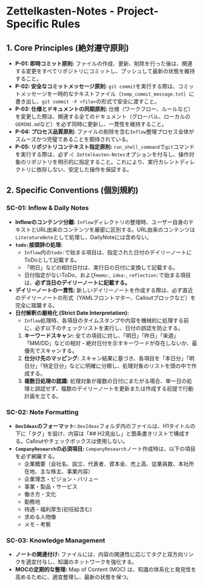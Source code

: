 # Zettelkasten-Notes - Project-Specific Rules

## 1. Core Principles (絶対遵守原則)

- **P-01: 即時コミット原則:** ファイルの作成、更新、削除を行った後は、関連する変更をすべてリポジトリにコミットし、プッシュして最新の状態を維持すること。
- **P-02: 安全なコミットメッセージ原則:** `git commit`を実行する際は、コミットメッセージを一時的なテキストファイル（`temp_commit_message.txt`）に書き出し、`git commit -F <file>`の形式で安全に渡すこと。
- **P-03: 仕様とドキュメントの同期原則:** 仕様（ワークフロー、ルールなど）を変更した際は、関連する全てのドキュメント（グローバル、ローカルの`GEMINI.md`など）を必ず同時に更新し、一貫性を維持すること。
- **P-04: プロセス品質原則:** ファイルの削除を含む`Inflow`整理プロセス全体がスムーズかつ完璧であることを期待されている。
- **P-05: リポジトリコンテキスト指定原則:** `run_shell_command`で`git`コマンドを実行する際は、必ず`-C Zettelkasten-Notes`オプションを付与し、操作対象のリポジトリを明示的に指定すること。これにより、実行カレントディレクトリに依存しない、安定した操作を保証する。

## 2. Specific Conventions (個別規約)

### SC-01: Inflow & Daily Notes

- **Inflowのコンテンツ分離:** `Inflow`ディレクトリの整理時、ユーザー自身のテキストとURL由来のコンテンツを厳密に区別する。URL由来のコンテンツは`LiteratureNote`として処理し、DailyNoteには含めない。
- **`todo:`接頭辞の処理:**
    - `Inflow`内の`todo:`で始まる項目は、指定された日付のデイリーノートにToDoとして記載する。
    - 「明日」などの相対日付は、実行日の日付に変換して記載する。
    - 日付指定がないToDo、および`memo:`, `idea:`, `reflection:`で始まる項目は、**必ず当日のデイリーノートに記載する。**
- **デイリーノートの一貫性:** 新しいデイリーノートを作成する際は、必ず直近のデイリーノートの形式（YAMLフロントマター、Calloutブロックなど）を完全に踏襲する。
- **日付解釈の厳格化 (Strict Date Interpretation):**
    - `Inflow`処理時、各項目のタイムスタンプや内容を機械的に処理する前に、必ず以下のチェックリストを実行し、日付の誤認を防止する。
    1.  **キーワードスキャン:** 全ての項目に対し、「明日」「昨日」「来週」「MM/DD」などの相対・絶対日付を示すキーワードが存在しないか、最優先でスキャンする。
    2.  **仕分け先のマッピング:** スキャン結果に基づき、各項目を「本日分」「明日分」「特定日分」などに明確に分類し、処理対象のリストを頭の中で作成する。
    3.  **複数日処理の認識:** 処理対象が複数の日付にまたがる場合、単一日の処理と誤認せず、複数のデイリーノートを更新または作成する前提で行動計画を立てる。

### SC-02: Note Formatting

- **`DevIdeas`のフォーマット:** `DevIdeas`フォルダ内のファイルは、H1タイトルの下に「タグ」を設け、内容は「## H2見出し」と箇条書きリストで構成する。Calloutやチェックボックスは使用しない。
- **`CompanyResearch`の必須項目:** `CompanyResearch`ノート作成時は、以下の項目を必ず網羅する。
    - 企業概要（会社名、設立、代表者、資本金、売上高、従業員数、本社所在地、主な株主、事業内容）
    - 企業理念・ビジョン・バリュー
    - 事業・製品・サービス
    - 働き方・文化
    - 勤務地
    - 待遇・福利厚生(初任給含む)
    - 求める人物像
    - メモ・考察

### SC-03: Knowledge Management

- **ノートの関連付け:** ファイルには、内容の関連性に応じてタグと双方向リンクを適宜付与し、知識のネットワークを強化する。
- **MOCの定期的な整理:** Map of Content (MOC) は、知識の体系化と発見性を高めるために、適宜整理し、最新の状態を保つ。
